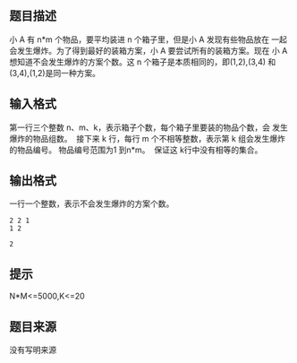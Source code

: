 


## 题目描述
小 A 有 n*m 个物品，要平均装进 n 个箱子里，但是小 A 发现有些物品放在
一起会发生爆炸。为了得到最好的装箱方案，小 A 要尝试所有的装箱方案。现在
小 A 想知道不会发生爆炸的方案个数。这 n 个箱子是本质相同的，即(1,2),(3,4)
和(3,4),(1,2)是同一种方案。 
## 输入格式
第一行三个整数 n、m、k，表示箱子个数，每个箱子里要装的物品个数，会
发生爆炸的物品组数。 
接下来 k 行，每行 m 个不相等整数，表示第 k 组会发生爆炸的物品编号。
物品编号范围为1 到n*m。 
保证这 k行中没有相等的集合。 
## 输出格式
一行一个整数，表示不会发生爆炸的方案个数。 

```input1
2 2 1 
1 2 

```

```output1
2 
```

## 提示
N*M<=5000,K<=20
## 题目来源
没有写明来源


